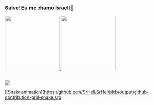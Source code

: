 ### Salve! Eu me chamo Israell👋

<div>
  <a href="https://github.com/SrHell">
    <img height="180em" src="https://github-readme-stats.vercel.app/api?username=SrHell&show_icons=true&theme=dark&include_all_commits=true&count_private=true"/>
    <img height="180em" src="https://github-readme-stats.vercel.app/api/top-langs/?username=SrHell&layout=compact&langs_count=16&theme=dark"/>
</div>
  
  ##
  
<div>
   <a href="[https://github.com/SrHell](https://discord.gg/XGsnWHqwtH)" target="_blank"><img src="https://img.shields.io/badge/Discord-7289DA?style=for-the-badge&logo=discord&logoColor=white" target="_blank"></a>
  
 ![Snake animation](https://github.com/SrHell/SrHel/blob/output/github-contribution-grid-snake.svg
  
</div> 
